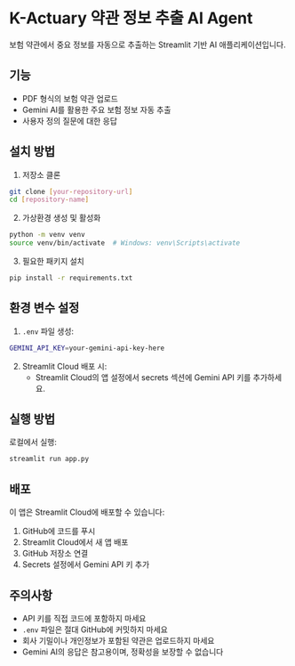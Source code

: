 # K-Actuary 약관 정보 추출 AI Agent

보험 약관에서 중요 정보를 자동으로 추출하는 Streamlit 기반 AI 애플리케이션입니다.

## 기능

- PDF 형식의 보험 약관 업로드
- Gemini AI를 활용한 주요 보험 정보 자동 추출
- 사용자 정의 질문에 대한 응답

## 설치 방법

1. 저장소 클론
```bash
git clone [your-repository-url]
cd [repository-name]
```

2. 가상환경 생성 및 활성화
```bash
python -m venv venv
source venv/bin/activate  # Windows: venv\Scripts\activate
```

3. 필요한 패키지 설치
```bash
pip install -r requirements.txt
```

## 환경 변수 설정

1. `.env` 파일 생성:
```bash
GEMINI_API_KEY=your-gemini-api-key-here
```

2. Streamlit Cloud 배포 시:
   - Streamlit Cloud의 앱 설정에서 secrets 섹션에 Gemini API 키를 추가하세요.

## 실행 방법

로컬에서 실행:
```bash
streamlit run app.py
```

## 배포

이 앱은 Streamlit Cloud에 배포할 수 있습니다:
1. GitHub에 코드를 푸시
2. Streamlit Cloud에서 새 앱 배포
3. GitHub 저장소 연결
4. Secrets 설정에서 Gemini API 키 추가

## 주의사항

- API 키를 직접 코드에 포함하지 마세요
- `.env` 파일은 절대 GitHub에 커밋하지 마세요
- 회사 기밀이나 개인정보가 포함된 약관은 업로드하지 마세요
- Gemini AI의 응답은 참고용이며, 정확성을 보장할 수 없습니다 